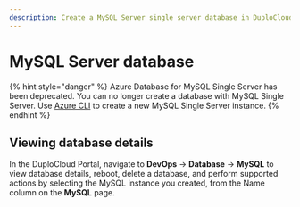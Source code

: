 ```yaml
---
description: Create a MySQL Server single server database in DuploCloud
---
```


# MySQL Server database

{% hint style="danger" %}
Azure Database for MySQL Single Server has been deprecated. You can no longer create a database with MySQL Single Server. Use [Azure CLI](https://learn.microsoft.com/en-us/cli/azure/what-is-azure-cli) to create a new MySQL Single Server instance.
{% endhint %}

## Viewing database details

In the DuploCloud Portal, navigate to **DevOps** -> **Database** -> **MySQL** to view database details, reboot, delete a database, and perform supported actions by selecting the MySQL instance you created, from the Name column on the **MySQL** page.

